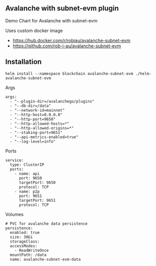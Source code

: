 ## Avalanche with subnet-evm plugin

Demo Chart for Avalanche with subnet-evm

Uses custom docker image

- https://hub.docker.com/r/robjau/avalanche-subnet-evm
- https://github.com/rob-j-au/avalanche-subnet-evm

## Installation

```
helm install --namespace blockchain avalanche-subnet-evm ./helm-avalanche-subnet-evm
```

Args
```
args:
  - "--plugin-dir=/avalanchego/plugins"
  - "--db-dir=/data"
  - "--network-id=mainnet"
  - "--http-host=0.0.0.0"
  - "--http-port=9650"
  - "--http-allowed-hosts=*"
  - "--http-allowed-origins=*"
  - "--staking-port=9651"
  - "--api-metrics-enabled=true"
  - "--log-level=info"
  ```

Ports
```
service:
  type: ClusterIP
  ports:
    - name: api
      port: 9650
      targetPort: 9650
      protocol: TCP
    - name: p2p
      port: 9651
      targetPort: 9651
      protocol: TCP
```

Volumes

```
# PVC for avalanche data persistence
persistence:
  enabled: true
  size: 30Gi
  storageClass:
  accessModes:
    - ReadWriteOnce
  mountPath: /data
  name: avalanche-subnet-evm-data
```